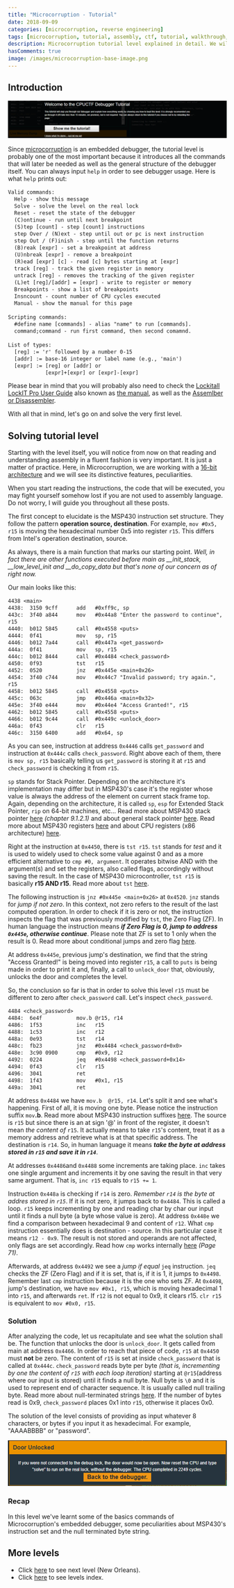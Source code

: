 ```yaml
---
title: "Microcorruption - Tutorial"
date: 2018-09-09
categories: [microcorruption, reverse engineering]
tags: [microcorruption, tutorial, assembly, ctf, tutorial, walkthrough, debug]
description: Microcorruption tutorial level explained in detail. We will see how to solve the level and understand the underlying concepts. 
hasComments: true
image: /images/microcorruption-base-image.png
---
```

## Introduction
![microcorruption](/images/microcorruption-tutorial.png)

Since [microcorruption](https://microcorruption.com) is an embedded debugger, the tutorial level is probably one of the most important because it introduces all the commands that will later be needed as well as the general structure of the debugger itself. You can always input `help` in order to see debugger usage. Here is what `help` prints out:
```
Valid commands:
  Help - show this message
  Solve - solve the level on the real lock
  Reset - reset the state of the debugger
  (C)ontinue - run until next breakpoint
  (S)tep [count] - step [count] instructions
  step Over / (N)ext - step until out or pc is next instruction
  step Out / (F)inish - step until the function returns
  (B)reak [expr] - set a breakpoint at address
  (U)nbreak [expr] - remove a breakpoint
  (R)ead [expr] [c] - read [c] bytes starting at [expr]
  track [reg] - track the given register in memory
  untrack [reg] - removes the tracking of the given register
  (L)et [reg]/[addr] = [expr] - write to register or memory
  Breakpoints - show a list of breakpoints
  Insncount - count number of CPU cycles executed
  Manual - show the manual for this page

Scripting commands:
  #define name [commands] - alias "name" to run [commands].
  command;command - run first command, then second comamnd.

List of types:
  [reg] := 'r' followed by a number 0-15
  [addr] := base-16 integer or label name (e.g., 'main')
  [expr] := [reg] or [addr] or
            [expr]+[expr] or [expr]-[expr]
```
Please bear in mind that you will probably also need to check the [Lockitall LockIT Pro User Guide](https://microcorruption.com/manual.pdf) also known as <u>the manual</u>, as well as the [Assemlber or Disassembler](https://microcorruption.com/assembler). 

With all that in mind, let's go on and solve the very first level.
## Solving tutorial level

Starting with the level itself, you will notice from now on that reading and understanding assembly in a fluent fashion is very important. It is just a matter of practice. Here, in Microcorruption, we are working with a [16-bit architecture](https://en.wikipedia.org/wiki/16-bit#16-bit_architecture) and we will see its distinctive features, peculiarities. 

When you start reading the instructions, the code that will be executed, you may fight yourself somehow lost if you are not used to assembly language. Do not worry, I will guide you throughout all these posts. 

The first concept to elucidate is the MSP430 instruction set structure. They follow the pattern **<red>operation</red> <yellow>source</yellow>, <purple>destination</purple>**. For example, `mov #0x5, r15` is moving the hexadecimal number 0x5 into register `r15`. This differs from Intel's operation destination, source.

As always, there is a <blue>main</blue> function that marks our starting point. *Well, in fact there are other functions executed before main as __init_stack, __low_level_init and __do_copy_data but that's none of our concern as of right now.* 

Our main looks like this:

```
4438 <main>
4438:  3150 9cff      add	#0xff9c, sp
443c:  3f40 a844      mov	#0x44a8 "Enter the password to continue", r15
4440:  b012 5845      call	#0x4558 <puts>
4444:  0f41           mov	sp, r15
4446:  b012 7a44      call	#0x447a <get_password>
444a:  0f41           mov	sp, r15
444c:  b012 8444      call	#0x4484 <check_password>
4450:  0f93           tst	r15
4452:  0520           jnz	#0x445e <main+0x26>
4454:  3f40 c744      mov	#0x44c7 "Invalid password; try again.", r15
4458:  b012 5845      call	#0x4558 <puts>
445c:  063c           jmp	#0x446a <main+0x32>
445e:  3f40 e444      mov	#0x44e4 "Access Granted!", r15
4462:  b012 5845      call	#0x4558 <puts>
4466:  b012 9c44      call	#0x449c <unlock_door>
446a:  0f43           clr	r15
446c:  3150 6400      add	#0x64, sp
```
As you can see, instruction at address `0x4446` calls `get_password` and instruction at `0x444c` calls `check_password`. Right above each of them, there is `mov sp, r15` basically telling us `get_password` is storing it at `r15` and `check_password` is checking it from `r15`.

`sp` stands for <gold>Stack Pointer</gold>. Depending on the architecture it's implementation may differ but in MSP430's case it's the register whose value is always the address of the element on current stack frame top. Again, depending on the architecture, it is called `sp`, `esp` for <gold>Extended Stack Pointer</gold>, `rip` on 64-bit machines, etc... Read more about MSP430 stack pointer [here](http://www.ti.com/sc/data/msp/databook/chp9.pdf) *(chapter 9.1.2.1)* and about general stack pointer [here](https://en.wikipedia.org/wiki/Stack_register). Read more about MSP430 registers [here](http://mspgcc.sourceforge.net/manual/x82.html) and about CPU registers (x86 architecture) [here](https://en.wikibooks.org/wiki/X86_Assembly/X86_Architecture).

Right at the instruction at `0x4450`, there is `tst r15`. `tst` stands for *test* and it is used to widely used to check some value against 0 and as a more efficient alternative to `cmp #0, argument`. It operates bitwise AND with the argument(s) and set the registers, also called flags, accordingly without saving the result. In the case of MSP430 microcontroller, `tst r15` is basically **r15 AND r15**. Read more about `tst` [here](https://stackoverflow.com/a/44749414).

The following instruction is `jnz #0x445e <main+0x26>` at `0x4520`. `jnz` stands for *jump if not zero*. In this context, not zero refers to the result of the last computed operation. In order to check if it is zero or not, the instruction inspects the flag that was previously modified by `tst`, the Zero Flag (ZF). In human language the instruction means ***if Zero Flag is 0, jump to address `0x445e`, otherwise continue***. Please note that ZF is set to 1 only when the result is 0. Read more about conditional jumps and zero flag [here](https://stackoverflow.com/a/14267642).

At address `0x445e`, previous jump's destination, we find that the string "Access Granted!" is being moved into register `r15`, a call to `puts` is being made in order to print it and, finally, a call to `unlock_door` that, obviously, unlocks the door and completes the level. 

So, the conclusion so far is that in order to solve this level `r15` must be different to zero after `check_password` call. Let's inspect `check_password`.

```
4484 <check_password>
4484:  6e4f           mov.b	@r15, r14
4486:  1f53           inc	r15
4488:  1c53           inc	r12
448a:  0e93           tst	r14
448c:  fb23           jnz	#0x4484 <check_password+0x0>
448e:  3c90 0900      cmp	#0x9, r12
4492:  0224           jeq	#0x4498 <check_password+0x14>
4494:  0f43           clr	r15
4496:  3041           ret
4498:  1f43           mov	#0x1, r15
449a:  3041           ret
```

At address `0x4484` we have `mov.b	@r15, r14`. Let's split it and see what's happening. First of all, it is moving one byte. Please notice the instruction suffix `mov`**<red>.b</red>**. Read more about MSP430 instruction suffixes [here](https://www.ti.com/sc/docs/products/micro/msp430/userguid/as_5.pdf). The <yellow>source</yellow> is `r15` but since there is an <blue>at sign '@'</blue> in front of the register, it doesn't mean *the content of* `r15`. It actually means to take `r15`'s content, treat it as a memory address and retrieve what is at that specific address. The <purple>destination</purple> is `r14`. So, in human language it means ***take the byte at address stored in `r15` and save it in `r14`***. 

At addresses `0x4486`and `0x4488` some increments are taking place. `inc` takes one single argument and increments it by one saving the result in that very same argument. That is, `inc r15` equals to `r15 += 1`. 

Instruction `0x448a` is checking if `r14` is zero. *Remember `r14` is the byte at addres stored in `r15`*. If it is not zero, it jumps back to `0x4484`. This is called a loop. `r15` keeps incrementing by one and reading char by char our input until it finds a null byte (a byte whose value is zero). At address `0x448e` we find a comparison between hexadecimal 9 and content of `r12`. What `cmp` instruction essentially does is <purple>destination</purple> - <yellow>source</yellow>. In this particular case it means `r12 - 0x9`. The result is not stored and operands are not affected, only flags are set accordingly. Read how `cmp` works internally [here](http://www.ti.com/lit/ug/slau144j/slau144j.pdf) *(Page 71)*. 

Afterwards, at address `0x4492` we see a *jump if equal* `jeq` instruction. `jeq` checks the ZF (Zero Flag) and if it is set, that is, if it is 1, it jumps to `0x4498`. Remember last `cmp` instruction because it is the one who sets ZF. At `0x4498`, jump's destination, we have `mov #0x1, r15`, which is moving hexadecimal 1 into `r15`, and afterwards `ret`. If `r12` is not equal to 0x9, it clears r15. `clr r15` is equivalent to `mov #0x0, r15`. 

### Solution

After analyzing the code, let us recapitulate and see what the solution shall be. The function that unlocks the door is `unlock_door`. It gets called from main at address `0x4466`. In order to reach that piece of code, `r15` at `0x4450` must **not** be zero. The content of `r15` is set at inside `check_password` that is called at `0x444c`. `check_password` reads byte per byte *(that is, incrementing by one the content of `r15` with each loop iteration)* starting at `@r15`(address where our input is stored) until it finds a null byte. Null byte is `\0` and it is used to represent end of character sequence. It is usually called null trailing byte. Read more about null-terminated strings [here](https://en.wikipedia.org/wiki/Null-terminated_string). If the number of bytes read is 0x9, `check_password` places 0x1 into `r15`, otherwise it places 0x0.

The <yellow>solution</yellow> of the level consists of providing as input whatever 8 characters, or bytes if you input it as hexadecimal. For example, "AAAABBBB" or "password".

<p align="center">
<img src="/images/microcorruption-tutorial-solved.png">
</p>

### Recap

In this level we've learnt some of the basics commands of Microcorruption's embedded debugger, some peculiarities about MSP430's instruction set and the null terminated byte string. 

## More levels
* Click [here](/microcorruption/new-orleans) to see next level (New Orleans).
* Click [here](/microcorruption) to see levels index. 





